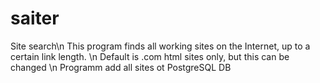 # saiter
Site search\n
This program finds all working sites on the Internet, up to a certain link length. \n
Default is .com html sites only, but this can be changed \n
Programm add all sites ot PostgreSQL DB
